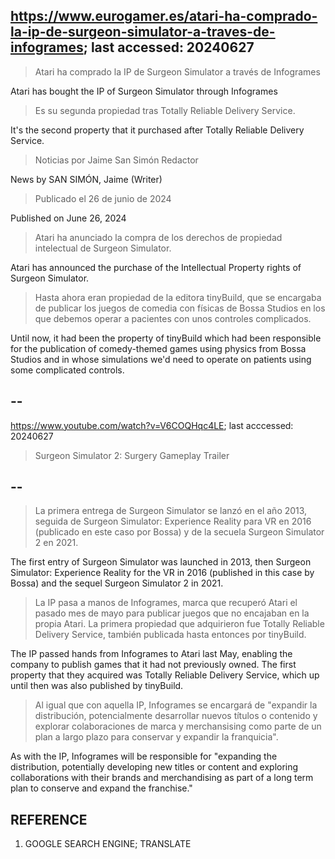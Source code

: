 ## https://www.eurogamer.es/atari-ha-comprado-la-ip-de-surgeon-simulator-a-traves-de-infogrames; last accessed: 20240627

> Atari ha comprado la IP de Surgeon Simulator a través de Infogrames

Atari has bought the IP of Surgeon Simulator through Infogrames

> Es su segunda propiedad tras Totally Reliable Delivery Service.

It's the second property that it purchased after Totally Reliable Delivery Service.

> Noticias por Jaime San Simón Redactor

News by SAN SIMÓN, Jaime (Writer)

> Publicado el 26 de junio de 2024

Published on June 26, 2024

> Atari ha anunciado la compra de los derechos de propiedad intelectual de Surgeon Simulator.

Atari has announced the purchase of the  Intellectual Property rights of Surgeon Simulator.

> Hasta ahora eran propiedad de la editora tinyBuild, que se encargaba de publicar los juegos de comedia con físicas de Bossa Studios en los que debemos operar a pacientes con unos controles complicados. 

Until now, it had been the property of tinyBuild which had been responsible for the publication of comedy-themed games using physics from Bossa Studios and in whose simulations we'd need to operate on patients using some complicated controls.

## --

https://www.youtube.com/watch?v=V6COQHqc4LE; last acccessed: 20240627

> Surgeon Simulator 2: Surgery Gameplay Trailer 

## --

> La primera entrega de Surgeon Simulator se lanzó en el año 2013, seguida de Surgeon Simulator: Experience Reality para VR en 2016 (publicado en este caso por Bossa) y de la secuela Surgeon Simulator 2 en 2021.

The first entry of Surgeon Simulator was launched in 2013, then Surgeon Simulator: Experience Reality for the VR in 2016 (published in this case by Bossa) and the sequel Surgeon Simulator 2 in 2021.

> La IP pasa a manos de Infogrames, marca que recuperó Atari el pasado mes de mayo para publicar juegos que no encajaban en la propia Atari. La primera propiedad que adquirieron fue Totally Reliable Delivery Service, también publicada hasta entonces por tinyBuild.

The IP passed hands from Infogrames to Atari last May, enabling the company to publish games that it had not previously owned. The first property that they acquired was Totally Reliable Delivery Service, which up until then was also published by tinyBuild.

> Al igual que con aquella IP, Infogrames se encargará de "expandir la distribución, potencialmente desarrollar nuevos títulos o contenido y explorar colaboraciones de marca y merchansising como parte de un plan a largo plazo para conservar y expandir la franquicia".

As with the IP, Infogrames will be responsible for "expanding the distribution, potentially developing new titles or content and exploring collaborations with their brands and merchandising as part of a long term plan to conserve and expand the franchise."

## REFERENCE

1) GOOGLE SEARCH ENGINE; TRANSLATE